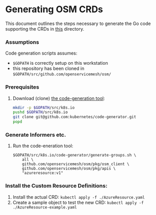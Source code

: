 # Generating OSM CRDs

This document outlines the steps necessary to generate the Go code supporting the CRDs in [this](./crd/) directory.

### Assumptions
Code generation scripts assumes:
  - `$GOPATH` is correctly setup on this workstation
  - this repository has been cloned in `$GOPATH/src/github.com/openservicemesh/osm/`

### Prerequisites
  1. Download (clone) [the code-generation tool](https://github.com/kubernetes/code-generator):
        ```bash
        mkdir -p $GOPATH/src/k8s.io
        pushd $GOPATH/src/k8s.io
        git clone git@github.com:kubernetes/code-generator.git
        popd
        ```

### Generate Informers etc.
  1. Run the code-eneration tool:
        ```
        $GOPATH/src/k8s.io/code-generator/generate-groups.sh \
            all \
            github.com/openservicemesh/osm/pkg/osm_client \
            github.com/openservicemesh/osm/pkg/apis \
            "azureresource:v1"
        ```

### Install the Custom Resource Definitions:
  1. Install the actual CRD: `kubectl apply -f ./AzureResource.yaml`
  1. Create a sample object to test the new CRD: `kubectl apply -f ./AzureResource-example.yaml`
